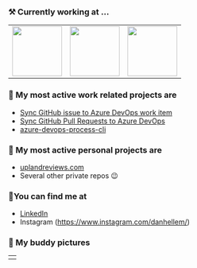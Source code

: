 ### ⚒ Currently working at ...

<table>
  <tr>
      <td>
        <img src="https://octodex.github.com/images/original.png" width="100px" />
      </td>
    <td>
        <img src="https://upload.wikimedia.org/wikipedia/commons/thumb/4/44/Microsoft_logo.svg/1024px-Microsoft_logo.svg.png" width="100px" />
      </td>
    <td>
        <img src="https://img.stackshare.io/service/9656/azure-boards.png" width="100px" />
      </td>
  </tr>
</table>

### 👯 My most active work related projects are

- [Sync GitHub issue to Azure DevOps work item](https://github.com/danhellem/github-actions-issue-to-work-item)
- [Sync GitHub Pull Requests to Azure DevOps](https://github.com/danhellem/github-actions-pr-to-work-item)
- [azure-devops-process-cli](https://github.com/danhellem/azure-devops-process-cli)

### 🌱 My most active personal projects are

- [uplandreviews.com](https://github.com/uplandprojects/uplandreviews.com)
- Several other private repos 😉

### 🔭You can find me at

- [LinkedIn](https://www.linkedin.com/in/danhellem/)
- Instagram (https://www.instagram.com/danhellem/)

### 🐶 My buddy pictures

<table>
  <tr>
    <td></td>
  </tr>
</table


